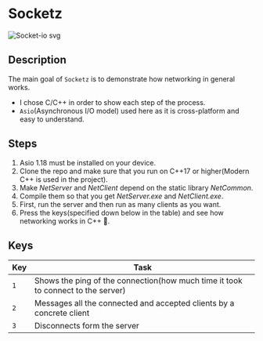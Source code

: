 # Socketz

![Socket-io svg](https://github.com/user-attachments/assets/6c206b38-bc63-4c9c-b0e5-5106b1f8706b)


Description
-

The main goal of `Socketz` is to demonstrate how networking in general works.

-  I chose C/C++ in order to show each step of the process.
-  `Asio`(Asynchronous I/O model) used here as it is cross-platform and easy to understand.

Steps
-
1. Asio 1.18 must be installed on your device.
2. Clone the repo and make sure that you run on C++17 or higher(Modern C++ is used in the project).
3. Make *NetServer* and *NetClient* depend on the static library *NetCommon*.
4. Compile them so that you get *NetServer.exe* and *NetClient.exe*.
5. First, run the server and then run as many clients as you want.
6. Press the keys(specified down below in the table) and see how networking works in C++ 🤙.

Keys
-

| Key | Task |
|---|---|
| `1` | Shows the ping of the connection(how much time it took to connect to the server) |
| `2` | Messages all the connected and accepted clients by a concrete client|
| `3` | Disconnects form the server |
